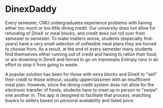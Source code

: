# DinexDaddy

Every semester, CMU undergraduates experience problems with having either too
much or too little dining credit. Our university does not allow for 
refunding of DineX or meal blocks, and credit does not roll over from semester 
to semester. To make matters worse, students (especially first-years) have a 
very small selection of unflexible meal plans they are forced to choose from.
As a result, at the end of every semester many students find themselves either
running out of credit and having to ration their food, or are drowning in DineX
and forced to go on impromptu Entropy runs in an effort to stop it from going 
to waste.

A popular solution has been for those with extra blocks and DineX to "sell"
their credit to those without, usually upperclassmen with an insufficient meal
plan. However, since the dining credit system does not allow for the electronic
transfer of funds, students have to meet up in person to "swipe" one another in.
This app is designed to facilitate that process, matching buyers to sellers
based on personal availability and listed price.
